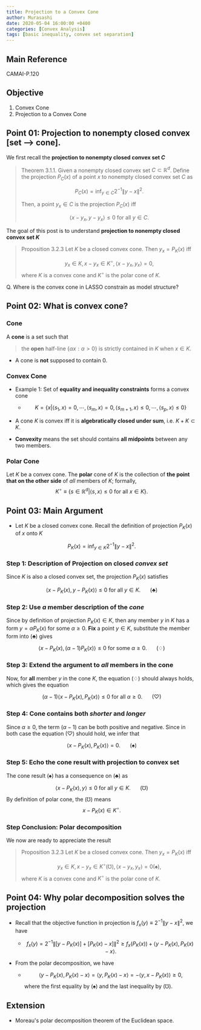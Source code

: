 ```yaml
---
title: Projection to a Convex Cone
author: Murasashi
date: 2020-05-04 16:00:00 +0400
categories: [Convex Analysis] 
tags: [basic inequality, convex set separation]
---
```


## Main Reference

CAMAI-P.120

## Objective

1. Convex Cone
2. Projection to a Convex Cone


## Point 01: Projection to nonempty closed convex [set --> cone].

We first recall the __projection to nonempty closed convex set $C$__

> Theorem 3.1.1.  Given a nonempty closed convex set $C\subset  \mathbb{R}^{d}$.  Define the projection $P_{C}(x)$ of a point $x$ to nonempty closed convex set $C$ as 
> 
> $$ P_{C}(x) = \inf_{y \in C}2^{-1}\|y-x\|^2.$$
> 
> Then, a point $y_{x}\in C$ is the projection $P_{C}(x)$ iff
>  
>  $$\langle x-y_{x}, y-y_{x} \rangle \le 0\text{ for all } y\in C.$$

The goal of this post is to understand __projection to nonempty closed convex set $K$__

> Proposition 3.2.3 Let $K$ be a closed convex cone. Then $y_{x}=P_{K}(x)$ iff
>  
>  $$y_{x}\in K, x-y_{x}\in K^{\circ}, \langle x-y_{x}, y_{x} \rangle = 0,$$
>  where $K$ is a convex cone and $K^{\circ}$ is the polar cone of $K$.

Q. Where is the convex cone in LASSO constrain as model structure?

## Point 02: What is convex cone?

###  Cone
A __cone__ is a set such that
> the __open__ half-line $\{\alpha x: \alpha >0\}$ is strictly contained in $K$ when $x\in K$.

- A cone is __not__ supposed to contain $0$.

### Convex Cone

- Example 1: Set of __equality and inequality constraints__ forms a convex cone
	- $$K=\{x|\langle s_1, x\rangle = 0, \cdots, \langle s_m, x\rangle = 0, \langle s_{m+1}, x\rangle \le 0, \cdots, \langle s_{p}, x\rangle \le 0\}$$

- A cone $K$ is convex iff it is __algebratically closed under sum__, i.e. $K+K \subset K$.
- __Convexity__ means the set should contains __all midpoints__ between any two members. 

### Polar Cone

Let $K$ be a convex cone. The __polar__ cone of $K$ is the collection of __the point that on the other side__ of _all_ members of $K$; formally, 
$$K^{\circ} \equiv\{s \in \mathbb{R}^{d}| \langle s, x \rangle \le 0\text{  for all  } x \in K\}.$$

## Point 03: Main Argument

- Let $K$ be a closed convex cone. Recall the definition of projection $P_{K}(x)$ of $x$ onto $K$

$$ P_{K}(x) = \inf_{y \in K}2^{-1}\|y-x\|^2.$$

### Step 1: Description of Projection on closed _convex set_

Since $K$ is also a closed convex set, the projection $P_{K}(x)$ satisfies

$$\langle x-P_{K}(x), y-P_{K}(x) \rangle \le 0\text{ for all } y\in K. \hspace{20pt}(\clubsuit)$$

### Step 2: Use _a_ member description of the _cone_

Since by definition of projection $P_{K}(x)\in K$, then any member $y$ in $K$ has a form $y = \alpha P_{K}(x)$ for some $\alpha \ge 0$. __Fix__ a point $y\in K$, substitute the  member form into $(\clubsuit)$ gives 

$$\langle x-P_{K}(x), (\alpha-1)P_{K}(x) \rangle \le 0\text{ for some } \alpha\ge 0. \hspace{20pt}(\diamondsuit)$$

### Step 3: Extend the argument to _all_ members in the cone

Now, for __all__ member $y$ in the cone $K$, the equation $(\diamondsuit)$ should always holds, which gives the equation 


$$(\alpha-1) \langle x-P_{K}(x), P_{K}(x) \rangle \le 0\text{ for all } \alpha\ge 0. \hspace{20pt}(\heartsuit)$$

### Step 4: Cone contains both _shorter_ and _longer_

Since $\alpha \ge 0$, the term $(\alpha-1)$ can be both positive and negative. Since in both case the equation $(\heartsuit)$ should hold, we infer that 

$$ \langle x-P_{K}(x), P_{K}(x) \rangle = 0. \hspace{20pt}(\spadesuit)$$


### Step 5: Echo the cone result with projection to convex set

The cone result $(\spadesuit)$ has a consequence on $(\clubsuit)$ as

$$\langle x-P_{K}(x), y\rangle \le 0\text{ for all } y\in K. \hspace{20pt}(\mho)$$
By definition of polar cone, the $(\mho)$ means
$$x-P_{K}(x) \in K^{\circ}.$$

### Step Conclusion: Polar decomposition

We now are ready to appreciate the result 

> Proposition 3.2.3 Let $K$ be a closed convex cone. Then $y_{x}=P_{K}(x)$ iff
>  
>  $$y_{x}\in K, x-y_{x}\in K^{\circ}(\mho), \langle x-y_{x}, y_{x} \rangle = 0 (\spadesuit),$$
>  where $K$ is a convex cone and $K^{\circ}$ is the polar cone of $K$.

## Point 04: Why polar decomposition solves the projection

- Recall that the objective function in projection is $f_{x}(y)\equiv 2^{-1}\|y-x\|^2$, we have 
  - $$f_{x}(y)=2^{-1}\|[y-P_{K}(x)]+[P_{K}(x)-x]\|^2 \ge f_{x}(P_{K}(x))+\langle y-P_{K}(x), P_{K}(x)-x \rangle.$$

- From the polar decomposition, we have
	- $$\langle y-P_{K}(x), P_{K}(x)-x \rangle= \langle y, P_{K}(x)-x \rangle = -\langle y, x- P_{K}(x)\rangle \ge 0,$$
where the first equality by $(\spadesuit)$ and the last inequality by $(\mho)$.

## Extension

- Moreau's polar decomposition theorem of the Euclidean space.
